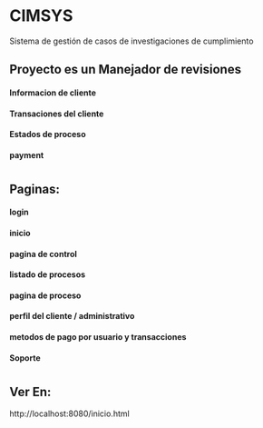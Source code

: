 # CIMSYS
Sistema de gestión de casos de investigaciones de cumplimiento

## Proyecto es un Manejador de revisiones

#### Informacion de cliente
#### Transaciones del cliente
#### Estados de proceso
#### payment

#
## Paginas:

#### login
#### inicio
#### pagina de control
#### listado de procesos
#### pagina de proceso
#### perfil del cliente / administrativo
#### metodos de pago por usuario y transacciones
#### Soporte

#
## Ver En:
http://localhost:8080/inicio.html
